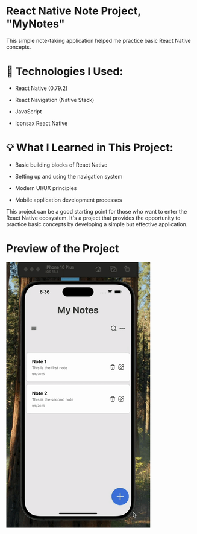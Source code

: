 # React Native Note Project, "MyNotes"
This simple note-taking application helped me practice basic React Native concepts.

# 🔧 Technologies I Used:
* React Native (0.79.2)
  
* React Navigation (Native Stack)
  
* JavaScript
  
* Iconsax React Native

# 💡 What I Learned in This Project:
* Basic building blocks of React Native
  
* Setting up and using the navigation system
  
* Modern UI/UX principles
  
* Mobile application development processes

This project can be a good starting point for those who want to enter the React Native ecosystem. It's a project that provides the opportunity to practice basic concepts by developing a simple but effective application.

# Preview of the Project
![](notesRN.gif)
